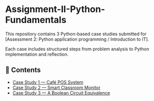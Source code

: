 # Assignment-II-Python-Fundamentals

This repository contains 3 Python-based case studies submitted for [Assessment 2: Python application programming / Introduction to IT].

Each case includes structured steps from problem analysis to Python implementation and reflection.

## 🧾 Contents

- [Case Study 1 — Café POS System](./CaseStudy1_CaféCheckout)
- [Case Study 2 — Smart Classroom Monitor](./CaseStudy2_SmartClassroom)
- [Case Study 3 — A Boolean Circuit Equivalence](./CaseStudy3_BooleanCircuit)
